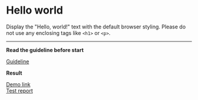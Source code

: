# Hello world

Display the "Hello, world!" text with the default browser styling. Please do not
use any enclosing tags like `<h1>` or `<p>`.
___
**Read the guideline before start**

[Guideline](https://github.com/mate-academy/layout_task-guideline/blob/master/README.md)

**Result**

[Demo link](https://valeraonisko.github.io/layout_hello-world/) <br>
[Test report](https://valeraonisko.github.io/layout_hello-world/report/html_report/)
